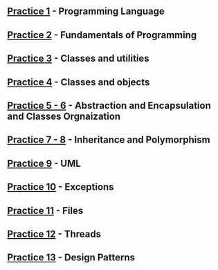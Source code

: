 ## [Practice 1](./Practice%201/) - Programming Language
## [Practice 2](./Practice%202/) - Fundamentals of Programming
## [Practice 3](./Practice%203/) - Classes and utilities
## [Practice 4](./Practice%204/) - Classes and objects
## [Practice 5 - 6](./Practice%205%20-%206/) - Abstraction and Encapsulation and Classes Orgnaization
## [Practice 7 - 8](./Practice%207%20-%208/) - Inheritance and Polymorphism
## [Practice 9](./Practice%209/) - UML
## [Practice 10]() - Exceptions
## [Practice 11]() - Files
## [Practice 12]() - Threads
## [Practice 13]() - Design Patterns